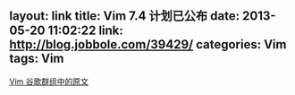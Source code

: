 layout: link
title: Vim 7.4 计划已公布
date: 2013-05-20 11:02:22
link: http://blog.jobbole.com/39429/
categories: Vim
tags: Vim
---
[Vim 谷歌群组中的原文](https://groups.google.com/forum/#!msg/vim_announce/ZWWgK9aXQ2Y/IMObY8lBFm0J)

